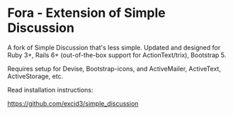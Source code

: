 # Fora - Extension of Simple Discussion

A fork of Simple Discussion that's less simple. Updated and designed for Ruby 3+, Rails 6+ (out-of-the-box support for ActionText/trix), Bootstrap 5.

Requires setup for Devise, Bootstrap-icons, and ActiveMailer, ActiveText, ActiveStorage, etc.

Read installation instructions:

https://github.com/excid3/simple_discussion
